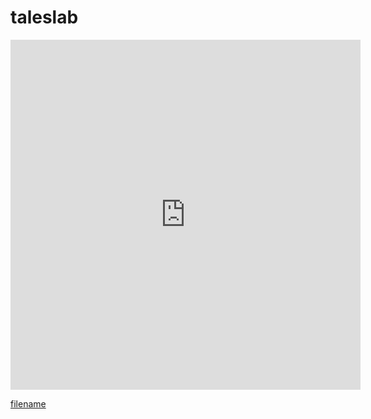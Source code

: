 # taleslab

<iframe width="560" height="560" src="https://www.youtube.com/embed/oCb4TEgpAt0?si=2rvhn-63IDkJeV4M" title="YouTube video player" frameborder="0" allow="accelerometer; autoplay; clipboard-write; encrypted-media; gyroscope; picture-in-picture; web-share" allowfullscreen></iframe>

[filename](_sidebar.md ':include :type=markdown')